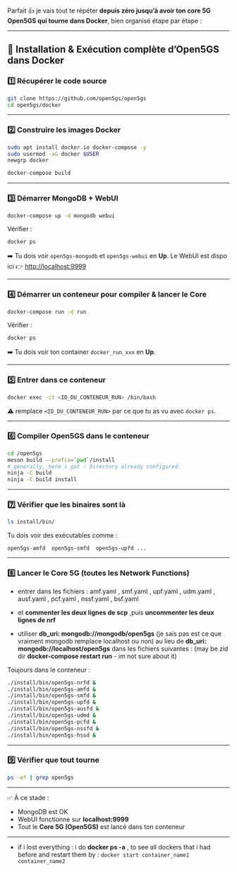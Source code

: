 Parfait 👍 je vais tout te répéter **depuis zéro jusqu’à avoir ton core 5G Open5GS qui tourne dans Docker**, bien organisé étape par étape :

---

## 🚀 Installation & Exécution complète d’Open5GS dans Docker

### 1️⃣ Récupérer le code source

```bash
git clone https://github.com/open5gs/open5gs
cd open5gs/docker
```

---

### 2️⃣ Construire les images Docker

```bash
sudo apt install docker.io docker-compose -y
sudo usermod -aG docker $USER
newgrp docker

docker-compose build
```

---

### 3️⃣ Démarrer MongoDB + WebUI

```bash
docker-compose up -d mongodb webui
```

Vérifier :

```bash
docker ps
```

➡️ Tu dois voir `open5gs-mongodb` et `open5gs-webui` en **Up**.
Le WebUI est dispo ici 👉 [http://localhost:9999](http://localhost:9999)

---

### 4️⃣ Démarrer un conteneur pour compiler & lancer le Core

```bash
docker-compose run -d run
```

Vérifier :

```bash
docker ps
```

➡️ Tu dois voir ton container `docker_run_xxx` en **Up**.

---

### 5️⃣ Entrer dans ce conteneur

```bash
docker exec -it <ID_DU_CONTENEUR_RUN> /bin/bash
```

⚠️ remplace `<ID_DU_CONTENEUR_RUN>` par ce que tu as vu avec `docker ps`.

---

### 6️⃣ Compiler Open5GS dans le conteneur

```bash
cd /open5gs
meson build --prefix=`pwd`/install
# generally, here i got : Directory already configured.
ninja -C build
ninja -C build install
```

---

### 7️⃣ Vérifier que les binaires sont là

```bash
ls install/bin/
```

Tu dois voir des exécutables comme :

```
open5gs-amfd  open5gs-smfd  open5gs-upfd ...
```

---

### 8️⃣ Lancer le Core 5G (toutes les Network Functions)
- entrer dans les fichiers : amf.yaml , smf.yaml , upf.yaml , udm.yaml , ausf.yaml , pcf.yaml , nssf.yaml , bsf.yaml
- et **commenter les deux lignes de scp** ,puis **uncommenter les deux lignes de nrf**

- utiliser **db_uri: mongodb://mongodb/open5gs** (je sais pas est ce que vraiment mongodb remplace localhost ou non) au lieu de **db_uri: mongodb://localhost/open5gs** dans les fichiers suivantes :
  (may be zid dir **docker-compose restart run** - im not sure about it)
  
Toujours dans le conteneur :

```bash
./install/bin/open5gs-nrfd &
./install/bin/open5gs-amfd &
./install/bin/open5gs-smfd &
./install/bin/open5gs-upfd &
./install/bin/open5gs-ausfd &
./install/bin/open5gs-udmd &
./install/bin/open5gs-pcfd &
./install/bin/open5gs-nssfd &
./install/bin/open5gs-hssd &
```

---

### 9️⃣ Vérifier que tout tourne

```bash
ps -ef | grep open5gs
```

---

✅ À ce stade :

* MongoDB est OK
* WebUI fonctionne sur **localhost:9999**
* Tout le **Core 5G (Open5GS)** est lancé dans ton conteneur

---

* if i lost everything : i do **docker ps -a** , to see all dockers that i had before and restart them by : 
``` docker start container_name1 container_name2 ```

